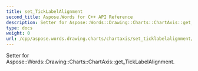 ```yaml
---
title: set_TickLabelAlignment
second_title: Aspose.Words for C++ API Reference
description: Setter for Aspose::Words::Drawing::Charts::ChartAxis::get_TickLabelAlignment. 
type: docs
weight: 0
url: /cpp/aspose.words.drawing.charts/chartaxis/set_ticklabelalignment/
---
```


Setter for Aspose::Words::Drawing::Charts::ChartAxis::get_TickLabelAlignment. 

